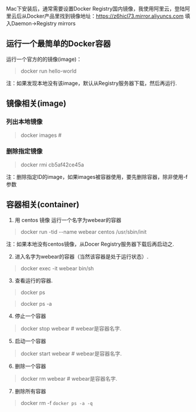Mac下安装后，通常需要设置Docker Registry国内镜像，我使用阿里云，登陆阿里云后从Docker产品里找到镜像地址：https://z6hicl73.mirror.aliyuncs.com 填入Daemon->Registry mirrors

## 运行一个最简单的Docker容器

运行一个官方的的镜像(image)：

> docker run hello-world

注：如果发现本地没有该image，默认从Registry服务器下载，然后再运行.

## 镜像相关(image)

### 列出本地镜像
> docker images # 

### 删除指定镜像
> docker rmi cb5af42ce45a 

注：删除指定ID的image，如果images被容器使用，要先删除容器，除非使用-f参数

## 容器相关(container)

1. 用 centos 镜像 运行一个名字为webear的容器

> docker run -tid --name webear centos /usr/sbin/init

注：如果本地没有centos镜像，从Docer Registry服务器下载后再启动之.

2. 进入名字为webear的容器（当然该容器是处于运行状态）.

> docker exec -it webear bin/sh

3. 查看运行的容器.

> docker ps

> docker ps -a

4. 停止一个容器

> docker stop webear # webear是容器名字.

5. 启动一个容器

> docker start webear # webear是容器名字.

6. 删除一个容器

> docker rm webear # webear是容器名字.

7. 删除所有容器

> docker rm -f `docker ps -a -q`